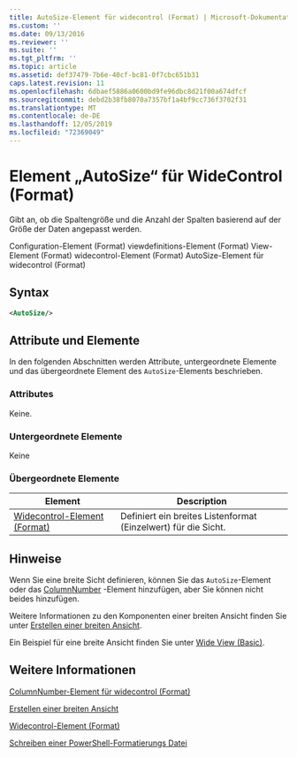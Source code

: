 ```yaml
---
title: AutoSize-Element für widecontrol (Format) | Microsoft-Dokumentation
ms.custom: ''
ms.date: 09/13/2016
ms.reviewer: ''
ms.suite: ''
ms.tgt_pltfrm: ''
ms.topic: article
ms.assetid: def37479-7b6e-40cf-bc81-0f7cbc651b31
caps.latest.revision: 11
ms.openlocfilehash: 6dbaef5886a0600bd9fe96dbc8d21f00a674dfcf
ms.sourcegitcommit: debd2b38fb8070a7357bf1a4bf9cc736f3702f31
ms.translationtype: MT
ms.contentlocale: de-DE
ms.lasthandoff: 12/05/2019
ms.locfileid: "72369049"
---
```

# <a name="autosize-element-for-widecontrol-format"></a>Element „AutoSize“ für WideControl (Format)

Gibt an, ob die Spaltengröße und die Anzahl der Spalten basierend auf der Größe der Daten angepasst werden.

Configuration-Element (Format) viewdefinitions-Element (Format) View-Element (Format) widecontrol-Element (Format) AutoSize-Element für widecontrol (Format)

## <a name="syntax"></a>Syntax

```xml
<AutoSize/>
```

## <a name="attributes-and-elements"></a>Attribute und Elemente

In den folgenden Abschnitten werden Attribute, untergeordnete Elemente und das übergeordnete Element des `AutoSize`-Elements beschrieben.

### <a name="attributes"></a>Attributes

Keine.

### <a name="child-elements"></a>Untergeordnete Elemente

Keine

### <a name="parent-elements"></a>Übergeordnete Elemente

|Element|Description|
|-------------|-----------------|
|[Widecontrol-Element (Format)](./widecontrol-element-format.md)|Definiert ein breites Listenformat (Einzelwert) für die Sicht.|

## <a name="remarks"></a>Hinweise

Wenn Sie eine breite Sicht definieren, können Sie das `AutoSize`-Element oder das [ColumnNumber](./columnnumber-element-for-widecontrol-format.md) -Element hinzufügen, aber Sie können nicht beides hinzufügen.

Weitere Informationen zu den Komponenten einer breiten Ansicht finden Sie unter [Erstellen einer breiten Ansicht](./creating-a-wide-view.md).

Ein Beispiel für eine breite Ansicht finden Sie unter [Wide View (Basic)](./wide-view-basic.md).

## <a name="see-also"></a>Weitere Informationen

[ColumnNumber-Element für widecontrol (Format)](./columnnumber-element-for-widecontrol-format.md)

[Erstellen einer breiten Ansicht](./creating-a-wide-view.md)

[Widecontrol-Element (Format)](./widecontrol-element-format.md)

[Schreiben einer PowerShell-Formatierungs Datei](./writing-a-powershell-formatting-file.md)
